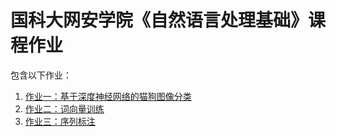 # 国科大网安学院《自然语言处理基础》课程作业

包含以下作业：

1. [作业一：基于深度神经网络的猫狗图像分类](./image_classification/README.md)
2. [作业二：词向量训练](./word_vector/README.md)
2. [作业三：序列标注](./sequence_tagging/README.md)